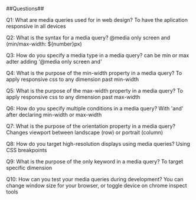##Questions##

Q1: What are media queries used for in web design?
To have the aplication responsive in all devices

Q2: What is the syntax for a media query?
@media only screen and (min/max-width: ${number}px)

Q3: How do you specify a media type in a media query?
can be min or max adter adding '@media only screen and'

Q4: What is the purpose of the min-width property in a media query?
To apply responsive css to any dimension past min-width

Q5: What is the purpose of the max-width property in a media query?
To apply responsive css to any dimension past max-width

Q6: How do you specify multiple conditions in a media query?
With 'and' after declaring min-width or max-width

Q7: What is the purpose of the orientation property in a media query?
Changes viewport between landscape (row) or portrait (column)

Q8: How do you target high-resolution displays using media queries?
Using CSS breakpoints

Q9: What is the purpose of the only keyword in a media query?
To target specific dimension 

Q10: How can you test your media queries during development?
You can change window size for your browser, or toggle device on chrome inspect tools